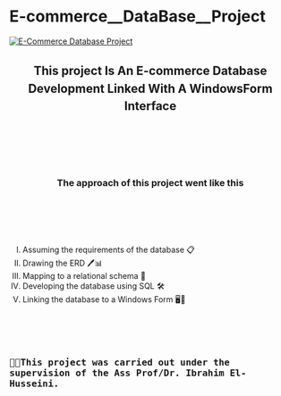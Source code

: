 #                                                         E-commerce__DataBase__Project
[![E-Commerce Database Project](https://img.youtube.com/vi/w0yvBtXohFo/0.jpg)](https://www.youtube.com/watch?v=w0yvBtXohFo)


<h2 style="text-align: center; line-height: 1.5;">
  This project Is An E-commerce Database Development Linked With A WindowsForm Interface
</h2> 

<div style="display: flex; justify-content: center; align-items: center; height: 200px; text-align: center;">
  <h3>
    The approach of this project went like this
  </h3>
</div>

<ol style="list-style-type: upper-roman;">
  <li>Assuming the requirements of the database 📋</li>
  <li>Drawing the ERD 🖊️📊</li>
  <li> Mapping to a relational schema 🔄</li>
  <li>Developing the database using SQL 🛠️</li>
  <li> Linking the database to a Windows Form 🖥️🔗</li>
</ol>

<div style="display: flex; justify-content: center; align-items: center; height: 200px; font-family: 'academy', monospace;">
  <h3>
    👨‍🏫This project was carried out under the supervision of the Ass Prof/Dr. Ibrahim El-Husseini.
  </h3>
</div>

